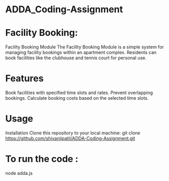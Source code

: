 # ADDA_Coding-Assignment 

# Facility Booking:

Facility Booking Module
The Facility Booking Module is a simple system for managing facility bookings within an apartment complex. Residents can book facilities like the clubhouse and tennis court for personal use.

# Features
Book facilities with specified time slots and rates.
Prevent overlapping bookings.
Calculate booking costs based on the selected time slots.

# Usage
Installation
Clone this repository to your local machine:
git clone https://github.com/shivanijpatil/ADDA-Coding-Assignment.git

# To run the code :
node adda.js
